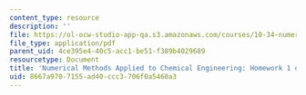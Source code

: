 ```yaml
---
content_type: resource
description: ''
file: https://ol-ocw-studio-app-qa.s3.amazonaws.com/courses/10-34-numerical-methods-applied-to-chemical-engineering-fall-2015/8667a9707155ad40ccc3706f0a5460a3_MIT10_34F15_Homework1.pdf
file_type: application/pdf
parent_uid: 4ce395e4-40c5-acc1-be51-f389b4029689
resourcetype: Document
title: 'Numerical Methods Applied to Chemical Engineering: Homework 1 on Linear Algebra'
uid: 8667a970-7155-ad40-ccc3-706f0a5460a3
---
```

